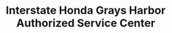 ---
title: "Interstate Honda Grays Harbor Authorized Service Center"
url: /aberdeen/interstate-honda-grays-harbor-authorized-service-center/
shop: car repair
---